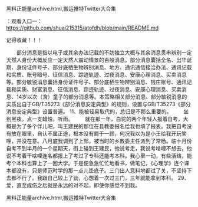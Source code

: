 黑料正能量archive.html,搬运推特Twitter大合集

：观看入口一：https://github.com/shuai215315/atofdh/blob/main/README.md


记得收藏！！！



　　部分消息是指以电子或其余办法记载的不妨独立大概与其余消息贯串辨别一定天然人身份大概反应一定天然人震动情景的百般消息。部分消息囊括全名、出华诞期、身份证件号子、部分底栖生物辨别消息、地方、通讯通信接洽办法、通讯记载和实质、账号暗号、征信消息、踪迹轨迹、过夜消息、安康心理消息、买卖消息等。部分敏锐消息囊括身份证件号子、部分底栖生物辨别消息、钱庄账号、通讯记载和实质、财富消息、征信消息、踪迹轨迹、过夜消息、安康心理消息、买卖消息、14岁以次（含）童子的部分消息等。本策略相关部分消息、部分敏锐消息的实质出自于GB/T35273《部分消息安定典型》的规则，设置与GB/T35273《部分消息安定典型》设置普遍。
	11、能被轻易取代的，总归是不那么重要的。
　　坐到黑夜，点一支蜡烛，听雨。
　　就在那一年，白驼的两个年轻人报着自考，大概是为了多个伴儿吧，叫王建民的那位在县教委报名给我也填了报表。我把自考没有放在眼里，自认不属正途，根本没有屑于一顾，何况我以为是小王给我开玩笑哩，并没在意。八月底我调到了上邽，被当时的乡教委主任派到了常杨。临十月份自考不到半月的一个星期天，街上碰到王建民，他说考走，我说考啥哩不想去，他说不考着干啥哩连名都报上了考过了专科还能考本科。我心里一动，有些活络，能考个本科也算上了一回大学。于是便急急忙忙地看书，做笔记，《心理学》连个课本都没有，只是师范时学的那一点儿垫底子。三门出人意料地都过了关，不坚持下去都不行了。我跟自己较上了劲，心想着一次过三门，三年就能拿到本科。
		29、爱，直至成伤之后就是永远的对不起，即使你感觉不到我。







黑料正能量archive.html,搬运推特Twitter大合集
